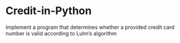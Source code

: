 # Credit-in-Python
Implement a program that determines whether a provided credit card number is valid according to Luhn’s algorithm
